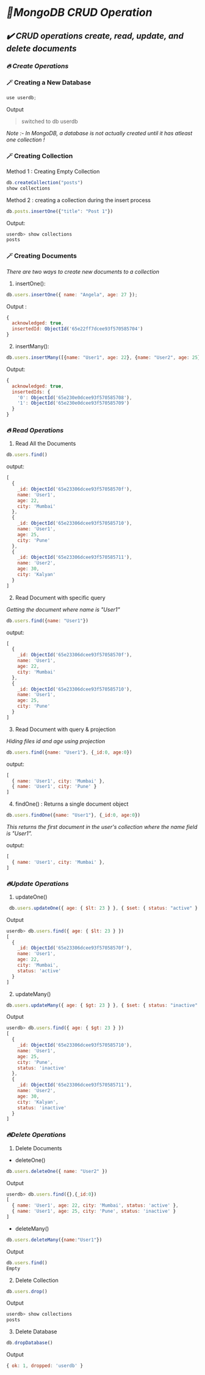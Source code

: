 # *🥭MongoDB CRUD Operation*

## *✔️ CRUD operations create, read, update, and delete documents*

### *🔥 Create Operations*

### 🪄 Creating a New Database
```javascript
use userdb;
```
Output 
> switched to db userdb

*Note :- In MongoDB, a database is not actually created until it has atleast one collection !*

### 🪄 Creating Collection

Method 1 : Creating Empty Collection
```Javascript
db.createCollection("posts")
show collections
```

Method 2 : creating a collection during the insert process
```Javascript
db.posts.insertOne({"title": "Post 1"})
```

Output:
```javascript
userdb> show collections
posts
```
### 🪄 Creating Documents
*There are two ways to create new documents to a collection*
1. insertOne():
```javascript
db.users.insertOne({ name: "Angela", age: 27 });
```
Output :
```javascript
{
  acknowledged: true,
  insertedId: ObjectId('65e22ff7dcee93f570585704')
}
```

2. insertMany():
```javascript
db.users.insertMany([{name: "User1", age: 22}, {name: "User2", age: 25}])
```

Output:
```javascript
{
  acknowledged: true,
  insertedIds: {
    '0': ObjectId('65e230e0dcee93f570585708'),
    '1': ObjectId('65e230e0dcee93f570585709')
  }
}
```

### *🔥 Read Operations*
1. Read All the Documents
```javascript
db.users.find()
```

output:
```javascript
[
  {
    _id: ObjectId('65e23306dcee93f57058570f'),
    name: 'User1',
    age: 22,
    city: 'Mumbai'
  },
  {
    _id: ObjectId('65e23306dcee93f570585710'),
    name: 'User1',
    age: 25,
    city: 'Pune'
  },
  {
    _id: ObjectId('65e23306dcee93f570585711'),
    name: 'User2',
    age: 30,
    city: 'Kalyan'
  }
]
```

2. Read Document with specific query

*Getting the document where name is "User1"*
```javascript
db.users.find({name: "User1"})
```

output:
```javascript
[
  {
    _id: ObjectId('65e23306dcee93f57058570f'),
    name: 'User1',
    age: 22,
    city: 'Mumbai'
  },
  {
    _id: ObjectId('65e23306dcee93f570585710'),
    name: 'User1',
    age: 25,
    city: 'Pune'
  }
]
```
3. Read Document with query & projection

*Hiding files id and age using projection*
```javascript
db.users.find({name: "User1"}, {_id:0, age:0})
```

output:
```javascript
[
  { name: 'User1', city: 'Mumbai' },
  { name: 'User1', city: 'Pune' }
]
```

4. findOne() :  Returns a single document object
```javascript
db.users.findOne({name: "User1"}, {_id:0, age:0})
```

*This returns the first document in the user's collection where the name field is "User1".*

output:
```javascript
[
  { name: 'User1', city: 'Mumbai' },
]
```
### *🔥Update Operations*
1. updateOne()
```javascript
 db.users.updateOne({ age: { $lt: 23 } }, { $set: { status: "active" } })
```

Output
```javascript
userdb> db.users.find({ age: { $lt: 23 } })
[
  {
    _id: ObjectId('65e23306dcee93f57058570f'),
    name: 'User1',
    age: 22,
    city: 'Mumbai',
    status: 'active'
  }
]
```

2. updateMany()
```javascript
db.users.updateMany({ age: { $gt: 23 } }, { $set: { status: "inactive" } })
```

Output
```javascript
userdb> db.users.find({ age: { $gt: 23 } })
[
  {
    _id: ObjectId('65e23306dcee93f570585710'),
    name: 'User1',
    age: 25,
    city: 'Pune',
    status: 'inactive'
  },
  {
    _id: ObjectId('65e23306dcee93f570585711'),
    name: 'User2',
    age: 30,
    city: 'Kalyan',
    status: 'inactive'
  }
]
```

### *🔥Delete Operations*
1. Delete Documents
- deleteOne()

```javascript
db.users.deleteOne({ name: "User2" })
```

Output
```javascript
userdb> db.users.find({},{_id:0})
[
  { name: 'User1', age: 22, city: 'Mumbai', status: 'active' },
  { name: 'User1', age: 25, city: 'Pune', status: 'inactive' }
]
```

- deleteMany()

```javascript
db.users.deleteMany({name:"User1"})
```

Output
```javascript
db.users.find()
Empty
```

2. Delete Collection
```javascript
db.users.drop()
```

Output
```javascript
userdb> show collections
posts
```

3. Delete Database

```javascript
db.dropDatabase()
```

Output
```javascript
{ ok: 1, dropped: 'userdb' }
```
